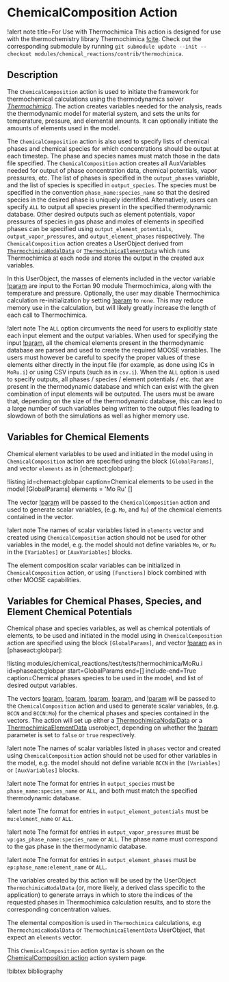 # ChemicalComposition Action

!alert note title=For Use with Thermochimica
This action is designed for use with the thermochemistry library Thermochimica [!cite](piro2013). Check out the corresponding submodule by running `git submodule update --init --checkout modules/chemical_reactions/contrib/thermochimica`.

## Description

The `ChemicalComposition` action is used to initiate the framework for thermochemical calculations using the thermodynamics solver [*Thermochimica*](https://github.com/ORNL-CEES/thermochimica). The action creates variables needed for the analysis, reads the thermodynamic model for material system, and sets the units for temperature, pressure, and elemental amounts. It can optionally initiate the amounts of elements used in the model.

The `ChemicalComposition` action is also used to specify lists of chemical phases and chemical species for which concentrations should be output at each timestep. The phase and species names must match those in the data file specified. The `ChemicalComposition` action creates all AuxVariables needed for output of phase concentration data, chemical potentials, vapor pressures, etc. The list of phases is specified in the `output_phases` variable, and the list of species is specified in `output_species`. The species must be specified in the convention `phase_name:species_name` so that the desired species in the desired phase is uniquely identified. Alternatively, users can specify `ALL` to output all species present in the specified thermodynamic database. Other desired outputs such as element potentials, vapor pressures of species in gas phase and moles of elements in specified phases can be specified using `output_element_potentials`, `output_vapor_pressures`, and `output_element_phases` respectively. The `ChemicalComposition` action creates a UserObject derived from [`ThermochimicaNodalData`](/userobjects/ThermochimicaNodalData.md) or [`ThermochimicaElementData`](/userobjects/ThermochimicaElementData.md) which runs Thermochimica at each node and stores the output in the created aux variables.

In this UserObject, the masses of elements included in the vector variable [!param](/UserObjects/ThermochimicaElementData/elements) are input
to the Fortan 90 module Thermochimica, along with the temperature and pressure. Optionally, the
user may disable Thermochimica calculation re-initialization by setting [!param](/UserObjects/ThermochimicaElementData/reinit_type) to `none`.
This may reduce memory use in the calculation, but will likely greatly increase the length of each
call to Thermochimica.

!alert note
The `ALL` option circumvents the need for users to explicitly state each input element and the output variables. When used for specifying the input [!param](/ChemicalComposition/elements), all the chemical elements present in the thermodynamic database are parsed and used to create the required MOOSE variables. The users must however be careful to specify the proper values of these elements either directly in the input file (for example, as done using ICs in `MoRu.i`) or using CSV inputs (such as in `csv.i`). When the `ALL` option is used to specify outputs, all phases / species / element potentials / etc. that are present in the thermodynamic database and which can exist with the given combination of input elements will be outputed. The users must be aware that, depending on the size of the thermodynamic database, this can lead to a large number of such variables being written to the output files leading to slowdown of both the simulations as well as higher memory use.

## Variables for Chemical Elements

Chemical element variables to be used and initiated in the model using in `ChemicalComposition` action are specified using the block `[GlobalParams]`, and vector `elements` as in [chemact:globpar]:

!listing id=chemact:globpar caption=Chemical elements to be used in the model
[GlobalParams]
  elements = 'Mo Ru'
[]

The vector [!param](/ChemicalComposition/elements) will be passed to the `ChemicalComposition` action and used to generate scalar variables, (e.g. `Mo`, and `Ru`) of the chemical elements contained in the vector.

!alert note
The names of scalar variables listed in `elements` vector and created using `ChemicalComposition` action should not be used for other variables in the model, e.g. the model should not define variables `Mo`, or `Ru` in the `[Variables]` or `[AuxVariables]` blocks.

The element composition scalar variables can be initialized in `ChemicalComposition` action, or using `[Functions]` block combined with other MOOSE capabilities.

## Variables for Chemical Phases, Species, and Element Chemical Potentials

Chemical phase and species variables, as well as chemical potentials of elements, to be used and initiated in the model using in `ChemicalComposition` action are specified using the block `[GlobalParams]`, and vector [!param](/ChemicalComposition/output_phases) as in [phaseact:globpar]:

!listing modules/chemical_reactions/test/tests/thermochimica/MoRu.i id=phaseact:globpar start=GlobalParams end=[] include-end=True caption=Chemical phases species to be used in the model, and list of desired output variables.

The vectors [!param](/ChemicalComposition/output_phases), [!param](/ChemicalComposition/output_species), [!param](/ChemicalComposition/output_element_potentials), [!param](/ChemicalComposition/output_vapor_pressures), and [!param](/ChemicalComposition/output_element_phases) will be passed to the `ChemicalComposition` action and used to generate scalar variables, (e.g. `BCCN` and `BCCN:Mo`) for the chemical phases and species contained in the vectors. The action will set up either a [ThermochimicaNodalData](ThermochimicaNodalData.md) or a [ThermochimicaElementData](ThermochimicaElementData.md) userobject, depending on whether the  [!param](/ChemicalComposition/is_fv) parameter is set to `false` or `true` respectively.

!alert note
The names of scalar variables listed in `phases` vector and created using `ChemicalComposition` action should not be used for other variables in the model, e.g. the model should not define variable `BCCN` in the `[Variables]` or `[AuxVariables]` blocks.

!alert note
The format for entries in `output_species` must be `phase_name:species_name` or `ALL`, and both must match the specified thermodynamic database.

!alert note
The format for entries in `output_element_potentials` must be `mu:element_name`  or `ALL`.

!alert note
The format for entries in `output_vapor_pressures` must be `vp:gas_phase_name:species_name`  or `ALL`. The phase name must correspond to the gas phase in the thermodynamic database.

!alert note
The format for entries in `output_element_phases` must be `ep:phase_name:element_name`  or `ALL`.

The variables created by this action will be used by the UserObject `ThermochimicaNodalData` (or, more likely, a derived class specific to the application) to generate arrays in which to store the indices of the requested phases in Thermochimica calculation results, and to store the corresponding concentration values.

The elemental composition is used in `Thermochimica` calculations, e.g `ThermochimicaNodalData` or `ThermochimicaElementData` UserObject, that expect an `elements` vector.

This `ChemicalComposition` action syntax is shown on the
[ChemicalComposition action](/ChemicalComposition/index.md) action
system page.

!bibtex bibliography
